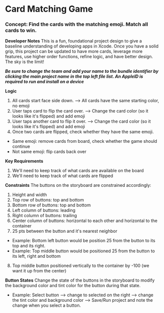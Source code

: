 # Card Matching Game

### Concept: Find the cards with the matching emoji. Match all cards to win. 

**Developer Notes** 
This is a fun, foundational project design to give a baseline understanding of developing apps in Xcode. Once you have a solid grip, this project can be updated to have more cards, leverage more features, use higher order functions, refine logic, and have better design. The sky is the limit! 

***Be sure to change the team and add your name to the bundle identifier by clicking the main project name in the top left file list. An AppleID is required to run and install on a device***


**Logic**
1. All cards start face side down.  —> All cards have the same starting color, no emoji
2. User taps card  to flip the card over. —> Change the card color (so it looks like it's flipped) and add emoji
3. User taps another card to flip it over. —> Change the card color (so it looks like it's flipped) and add emoji
4. Once two cards are flipped, check whether they have the same emoji.
- Same emoji: remove cards from board, check whether the game should continue
- Not same emoji: flip cards back over


**Key Requirements** 
1. We'll need to keep track of what cards are available on the board
2. We'll need to keep track of what cards are flipped


**Constraints**
The buttons on the storyboard are constrained accordingly:
1. Height and width
2. Top row of buttons: top and bottom
3. Bottom row of buttons: top and bottom
4. Left column of buttons: leading
5. Right column of buttons: trailing
6. Center column of buttons: horizontal to each other and horizontal to the container
7. 25 pts between the button and it's nearest neighbor
- Example: Bottom left button would be position 25 from the button to its top and its right. 
- Example: Top middle button would be positioned 25 from the button to its left, right and bottom
8. Top middle button positioned vertically to the container by -100 (we want it up from the center)


**Button States**
Change the state of the buttons in the storyboard to modify the background color and tint color for the button during that state.
- Example: Select button --> change to selected on the right --> change the tint color and background color --> Save/Run project and note the change when you select a button.

